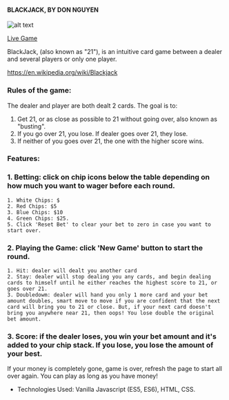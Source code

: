 #### BLACKJACK, BY DON NGUYEN

![alt text](https://media.giphy.com/media/5R0yySN75A48x4jvqH/giphy.gif)

[Live Game](https://thedonwind69.github.io/blackjack/index.html)

BlackJack, (also known as "21"), is an intuitive card game between a dealer and several players or only one player. 

https://en.wikipedia.org/wiki/Blackjack

### Rules of the game:

The dealer and player are both dealt 2 cards. The goal is to:
1. Get 21, or as close as possible to 21 without going over, also known as "busting".
2. If you go over 21, you lose. If dealer goes over 21, they lose. 
3. If neither of you goes over 21, the one with the higher score wins.

### Features:

### 1. Betting: click on chip icons below the table depending on how much you want to wager before each round. 
    1. White Chips: $
    2. Red Chips: $5
    3. Blue Chips: $10
    4. Green Chips: $25. 
    5. Click 'Reset Bet' to clear your bet to zero in case you want to start over.
### 2. Playing the Game: click 'New Game' button to start the round.
    1. Hit: dealer will dealt you another card
    2. Stay: dealer will stop dealing you any cards, and begin dealing cards to himself until he either reaches the highest score to 21, or goes over 21.
    3. Doubledowm: dealer will hand you only 1 more card and your bet amount doubles, smart move to move if you are confident that the next card will bring you to 21 or close. But, if your next card doesn't bring you anywhere near 21, then oops! You lose double the original bet amount.
### 3. Score: if the dealer loses, you win your bet amount and it's added to your chip stack. If you lose, you lose the amount of your best. 
If your money is completely gone, game is over, refresh the page to start all over again.
You can play as long as you have money!

- Technologies Used: Vanilla Javascript (ES5, ES6), HTML, CSS.

<!-- <div>
    <img src="/screenshots/screen13.png" width="600px" height="370px"</img> 
</div> -->